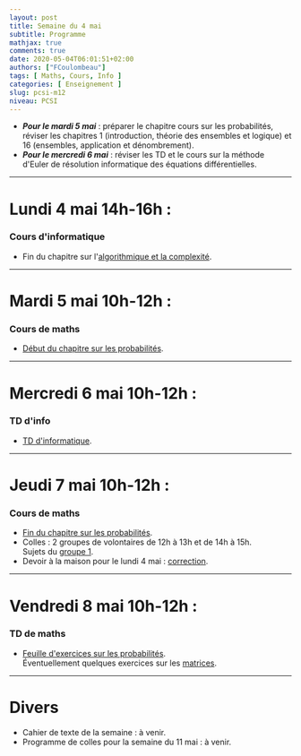 ```yaml
---
layout: post
title: Semaine du 4 mai
subtitle: Programme
mathjax: true
comments: true
date: 2020-05-04T06:01:51+02:00
authors: ["FCoulombeau"]
tags: [ Maths, Cours, Info ]
categories: [ Enseignement ]
slug: pcsi-m12
niveau: PCSI
---
```


- **_Pour le mardi 5 mai_** : préparer le chapitre cours sur les probabilités, réviser les chapitres 1 (introduction, théorie des ensembles et logique) et 16 (ensembles, application et dénombrement).
- **_Pour le mercredi 6 mai_** : réviser les TD et le cours sur la méthode d'Euler de résolution informatique des équations différentielles.

---

# Lundi 4 mai 14h-16h :
### Cours d'informatique

- Fin du chapitre sur l'[algorithmique et la complexité](https://fcoulombeau.github.io/cours/PCSI-Info-30032020.pdf).  
  
---

# Mardi 5 mai 10h-12h :
### Cours de maths
- [Début du chapitre sur les probabilités](https://fcoulombeau.github.io/cours/PCSI-Cours-05052020.pdf).

---

# Mercredi 6 mai 10h-12h : 

### TD d'info

- [TD d'informatique](https://fcoulombeau.github.io/cours/PCSI-Info-06052020.pdf).
  

---

# Jeudi 7 mai 10h-12h : 
### Cours de maths

- [Fin du chapitre sur les probabilités](https://fcoulombeau.github.io/cours/PCSI-Cours-07052020.pdf).
- Colles : 2 groupes de volontaires de 12h à 13h et de 14h à 15h.  
  Sujets du [groupe 1](https://fcoulombeau.github.io/cours/PCSI-Colle-07052020G1.pdf).
- Devoir à la maison pour le lundi 4 mai : [correction](https://fcoulombeau.github.io/cours/PCSI-DM4Cor.pdf).

---

# Vendredi 8 mai 10h-12h : 
### TD de maths

- [Feuille d'exercices sur les probabilités](https://fcoulombeau.github.io/cours/PCSI-Exo-05052020.pdf).  
  Éventuellement quelques exercices sur les [matrices](https://fcoulombeau.github.io/cours/PCSI-Exo-09042020.pdf).

---

# Divers

- Cahier de texte de la semaine : à venir.
- Programme de colles pour la semaine du 11 mai : à venir.